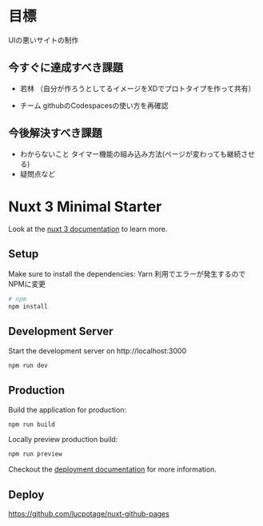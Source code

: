 # 目標
UIの悪いサイトの制作

## 今すぐに達成すべき課題
- 若林
（自分が作ろうとしてるイメージをXDでプロトタイプを作って共有）

- チーム
githubのCodespacesの使い方を再確認
## 今後解決すべき課題

- わからないこと
タイマー機能の組み込み方法(ページが変わっても継続させる)
- 疑問点など

# Nuxt 3 Minimal Starter

Look at the [nuxt 3 documentation](https://v3.nuxtjs.org) to learn more.

## Setup

Make sure to install the dependencies:
Yarn 利用でエラーが発生するのでNPMに変更

```bash
# npm
npm install

```

## Development Server

Start the development server on http://localhost:3000

```bash
npm run dev
```

## Production

Build the application for production:

```bash
npm run build
```

Locally preview production build:

```bash
npm run preview
```

Checkout the [deployment documentation](https://v3.nuxtjs.org/guide/deploy/presets) for more information.

## Deploy

<https://github.com/lucpotage/nuxt-github-pages>
